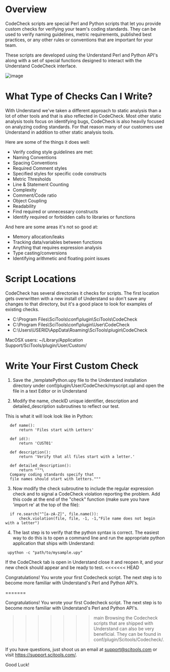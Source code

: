 # Overview
CodeCheck scripts are special Perl and Python scripts that let you provide custom checks for verifying your team's coding standards.
They can be used to verify naming guidelines, metric requirements, published best practices, or any other rules or conventions that are important for your team.

These scripts are developed using the Understand Perl and Python API's along with a set of special functions designed to interact with the Understand CodeCheck interface. 

![image](https://user-images.githubusercontent.com/6586272/193142606-7bf859c2-138b-49d5-a0ec-a403a3a6cf7a.png)

# What Type of Checks Can I Write?
With Understand we've taken a different approach to static analysis than a lot of other tools and that is also reflected in CodeCheck. Most other static analysis tools focus on identifying bugs, CodeCheck is also heavily focused on analyzing coding standards. For that reason many of our customers use Understand in addition to other static analysis tools.

Here are some of the things it does well:
* Verify coding style guidelines are met:
* Naming Conventions
* Spacing Conventions
* Required Comment styles
* Specified styles for specific code constructs
* Metric Thresholds
* Line & Statement Counting
* Complexity
* Comment/Code ratio
* Object Coupling
* Readability
* Find required or unnecessary constructs
* Identify required or forbidden calls to libraries or functions

And here are some areas it's not so good at:
* Memory allocation/leaks
* Tracking data/variables between functions
* Anything that requires expression analysis
* Type casting/conversions
* Identifying arithmetic and floating point issues


# Script Locations
CodeCheck has several directories it checks for scripts. The first location gets overwritten with a new install of Understand so don't save any changes to that directory, but it's a good place to look for examples of existing checks.

* C:\Program Files\SciTools\conf\plugin\SciTools\CodeCheck
* C:\Program Files\SciTools\conf\plugin\User\CodeCheck
* C:\Users\USERID\AppData\Roaming\SciTools\plugin\CodeCheck

MacOSX users: ~/Library/Application Support/SciTools/plugin/User/Custom/ 

# Write Your First Custom Check
1. Save the _templatePython.upy file to the Understand installation directory under conf/plugin/User/CodeCheck/myscript.upl and open the file in a text Editor or in Understand

2. Modify the name, checkID unique identifier, description and detailed_description subroutines to reflect our test.

This is what it will look look like in Python:
```
  def name():
      return 'Files start with Letters'

  def id():
      return 'CUST01'

  def description():
      return 'Verify that all files start with a letter.'

  def detailed_description():
      return """\
  Company coding standards specify that 
  file names should start with letters."""
```
3. Now modify the check subroutine to include the regular expression check and to signal a CodeCheck violation reporting the problem. Add this code at the end of the "check" function (make sure you have 'import re' at the top of the file):
```
  if re.search("^[a-zA-Z]", file.name()):
      check.violation(file, file, -1, -1,"File name does not begin with a letter")
```
4. The last step is to verify that the python syntax is correct. The easiest way to do this is to open a command line and run the appropriate python application that ships with Understand: 
```
 upython -c "path/to/mysample.upy"
```
If the CodeCheck tab is open in Understand close it and reopen it, and your new check should appear and be ready to test.
<<<<<<< HEAD

Congratulations! You wrote your first Codecheck script. The next step is to become more familiar with Understand's Perl and Python API's.

=======


Congratulations! You wrote your first Codecheck script. The next step is to become more familiar with Understand's Perl and Python API's.

>>>>>>> main
Browsing the Codecheck scripts that are shipped with Understand can also be very beneficial. They can be found in conf/plugin/Scitools/Codecheck/.

If you have questions, just shoot us an email at support@scitools.com or visit https://support.scitools.com/.

Good Luck!
